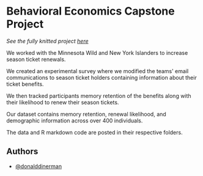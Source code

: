 # Behavioral Economics Capstone Project

*See the fully knitted project [here](https://donald-dinerman.github.io/Behavioral-Economics-Capstone-Project/)*

We worked with the Minnesota Wild and New York
Islanders to increase season ticket renewals.

We created an experimental survey where we modified
the teams' email communications to season ticket 
holders containing information about their ticket 
benefits.

We then tracked participants memory retention of
the benefits along with their likelihood to renew 
their season tickets.

Our dataset contains memory retention, renewal 
likelihood, and demographic information across over 
400 individuals.

The data and R markdown code are posted in their
respective folders.

## Authors

- [@donalddinerman](https://www.github.com/Donald-Dinerman)
